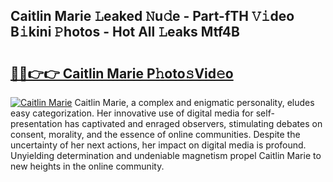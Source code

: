## Caitlin Marie 𝙻eaked 𝙽u𝚍e - Part-fTH 𝚅𝚒deo B𝚒kini 𝙿hotos - Hot All 𝙻eaks Mtf4B

# <h2><a href="http://ld7ehy.urlbe.top/?page=Caitlin+Marie">🔗🔗👉👉 Caitlin Marie P𝚑oto𝚜Vid𝚎o</a></h2>

[![Caitlin Marie](https://i.imgur.com/eBuTRDB.gif)](http://ld7ehy.urlbe.top/?page=Caitlin+Marie)
Caitlin Marie, a complex and enigmatic personality, eludes easy categorization. Her innovative use of digital media for self-presentation has captivated and enraged observers, stimulating debates on consent, morality, and the essence of online communities. Despite the uncertainty of her next actions, her impact on digital media is profound. Unyielding determination and undeniable magnetism propel Caitlin Marie to new heights in the online community.
